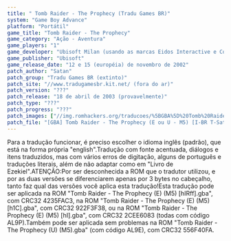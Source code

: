 ```yaml
---
title: " Tomb Raider - The Prophecy (Tradu Games BR)"
system: "Game Boy Advance"
platform: "Portátil"
game_title: "Tomb Raider - The Prophecy"
game_category: "Ação - Aventura"
game_players: "1"
game_developer: "Ubisoft Milan (usando as marcas Eidos Interactive e Core Design)"
game_publisher: "Ubisoft"
game_release_date: "12 e 15 (européia) de novembro de 2002"
patch_author: "Satan"
patch_group: "Tradu Games BR (extinto)"
patch_site: "//www.tradugamesbr.kit.net/ (fora do ar)"
patch_version: "???"
patch_release: "18 de abril de 2003 (provavelmente)"
patch_type: "???"
patch_progress: "???"
patch_images: ["//img.romhackers.org/traducoes/%5BGBA%5D%20Tomb%20Raider%20-%20The%20Prophecy%20-%20Tradu%20Games%20BR%20-%201.png","//img.romhackers.org/traducoes/%5BGBA%5D%20Tomb%20Raider%20-%20The%20Prophecy%20-%20Tradu%20Games%20BR%20-%202.png","//img.romhackers.org/traducoes/%5BGBA%5D%20Tomb%20Raider%20-%20The%20Prophecy%20-%20Tradu%20Games%20BR%20-%203.png"]
patch_file: "[GBA] Tomb Raider - The Prophecy (E ou U - M5) [I-BR T-Satan G-Tradu Games BR A-2003].zip"
---
```

Para a tradução funcionar, é preciso escolher o idioma inglês (padrão), que está na forma própria "english".Tradução com fonte acentuada, diálogos e itens traduzidos, mas com vários erros de digitação, alguns de português e traduções literais, além de não adaptar como em "Livro de Ezekiel".ATENÇÃO:Por ser desconhecida a ROM que o tradutor utilizou, e por as duas versões se diferenciarem apenas por 3 bytes no cabeçalho, tanto faz qual das versões você aplica esta tradução!Esta tradução pode ser aplicada na ROM "Tomb Raider - The Prophecy (E) (M5) [hIRff].gba", com CRC32 4235FAC3, na ROM "Tomb Raider - The Prophecy (E) (M5) [h1C].gba", com CRC32 922F3F38, ou na ROM "Tomb Raider - The Prophecy (E) (M5) [hI].gba", com CRC32 2CEE6083 (todas com código AL9P).Também pode ser aplicada sem problemas na ROM "Tomb Raider - The Prophecy (U) (M5).gba" (com código AL9E), com CRC32 556F40FA.